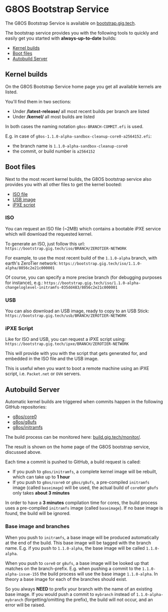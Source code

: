 # G8OS Bootstrap Service

The G8OS Bootstrap Service is available on [bootstrap.gig.tech](https://bootstrap.gig.tech).

The bootstrap service provides you with the following tools to quickly and easily get you started with **always-up-to-date** builds:

- [Kernel builds](#kernel-builds)
- [Boot files](#boot-files)
- [Autobuild Server](#auto-build)

<a id="kernel-builds"></a>
## Kernel builds

On the G8OS Bootstrap Service home page you get all available kernels are listed.

You'll find them in two sections:
- Under **/latest-release/** all most recent builds per branch are listed
- Under **/kernel/** all most builds are listed

In both cases the naming notation `g8os-BRANCH-COMMIT.efi` is used.

E.g. in case of `g8os-1.1.0-alpha-sandbox-cleanup-core0-a2564152.efi`:
- the branch name is `1.1.0-alpha-sandbox-cleanup-core0`
- the commit, or build number is `a2564152`

<a id="boot-files"></a>
## Boot files

Next to the most recent kernel builds, the G8OS bootstrap service also provides you with all other files to get the kernel booted:

- [ISO file](#iso)
- [USB image](#usb)
- [iPXE script](#ipxe)

<a id="iso"></a>
### ISO

You can request an ISO file (~2MB) which contains a bootable iPXE service which will download the requested kernel.

To generate an ISO, just follow this url: `https://bootstrap.gig.tech/iso/BRANCH/ZEROTIER-NETWORK`

For example, to use the most recent build of the `1.1.0-alpha` branch, with earth's ZeroTier network: `https://bootstrap.gig.tech/iso/1.1.0-alpha/8056c2e21c000001`

Of course, you can specify a more precise branch (for debugging purposes for instance), e.g.: `https://bootstrap.gig.tech/iso/1.1.0-alpha-changeloglevel-initramfs-035dd483/8056c2e21c000001`

<a id="usb"></a>
### USB

You can also download an USB image, ready to copy to an USB Stick: `https://bootstrap.gig.tech/usb/BRANCH/ZEROTIER-NETWORK`

<a id="ipxe"></a>
### iPXE Script

Like for ISO and USB, you can request a iPXE script using: `https://bootstrap.gig.tech/ipxe/BRANCH/ZEROTIER-NETWORK`

This will provide with you with the script that gets generated for, and embedded in the ISO file and the USB image.

This is useful when you want to boot a remote machine using an iPXE script, i.e. `Packet.net` or `OVH` servers.

<a id="auto-build"></a>
## Autobuild Server

Automatic kernel builds are triggered when commits happen in the following GitHub repositories:

- [g8os/core0](https://github.com/g8os/core0)
- [g8os/g8ufs](https://github.com/g8os/g8ufs)
- [g8os/initramfs](https://github.com/g8os/initramfs)

The build process can be monitored here: [build.gig.tech/monitor/](https://build.gig.tech/monitor/).

The result is shown on the home page of the G8OS bootstrap service, discussed above.

Each time a commit is pushed to GitHub, a build request is called:
- If you push to `g8os/initramfs`, a complete kernel image will be rebuilt, which can take up to **1 hour**
- If you push to `g8os/core0` or `g8os/g8ufs`, a pre-compiled `initramfs` image (called `baseimage`) will be used, the actual build of `core0`or `g8ufs` only takes **about 3 minutes**

In order to have a **3 minutes** compilation time for cores, the build process uses a pre-compiled `initramfs` image (called `baseimage`).
If no base image is found, the build will be ignored.

### Base image and branches

When you push to `initramfs`, a base image will be produced automatically at the end of the build. This base image will be tagged with the branch name. E.g. if you push to `1.1.0-alpha`, the base image will be called `1.1.0-alpha`.

When you push to `core0` or `g8ufs`, a base image will be looked up that matches on the branch-prefix. E.g. when pushing a commit to the `1.1.0-alpha-issue-155` the build process will use the base image `1.1.0-alpha`. In theory a base image for each of the branches should exist.

So you always **NEED** to prefix your branch with the name of an existing base image. If you would push a commit to `mybranch` instead of `1.1.0-alpha-mybranch` (forgetting/omitting the prefix), the build will not occur, and an error will be raised.
